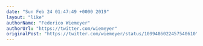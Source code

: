 ```yaml
---
date: "Sun Feb 24 01:47:49 +0000 2019"
layout: "like"
authorName: "Federico Wiemeyer"
authorUrl: "https://twitter.com/wiemeyer"
originalPost: "https://twitter.com/wiemeyer/status/1099486022457540610"
---
```

